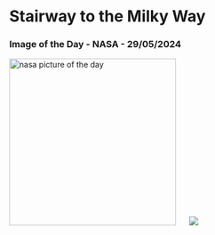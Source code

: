 # Stairway to the Milky Way
### Image of the Day - NASA - 29/05/2024
<img src="https://apod.nasa.gov/apod/image/2405/StairwayToMilkyway_Marcin_1080.jpg" alt="nasa picture of the day" width="300"/>&nbsp; &nbsp; &nbsp; <img src="https://github-readme-streak-stats.herokuapp.com/?user=tempo-riz&theme=tokyonight" >



  
 
 
 
 
 
 
 
 
